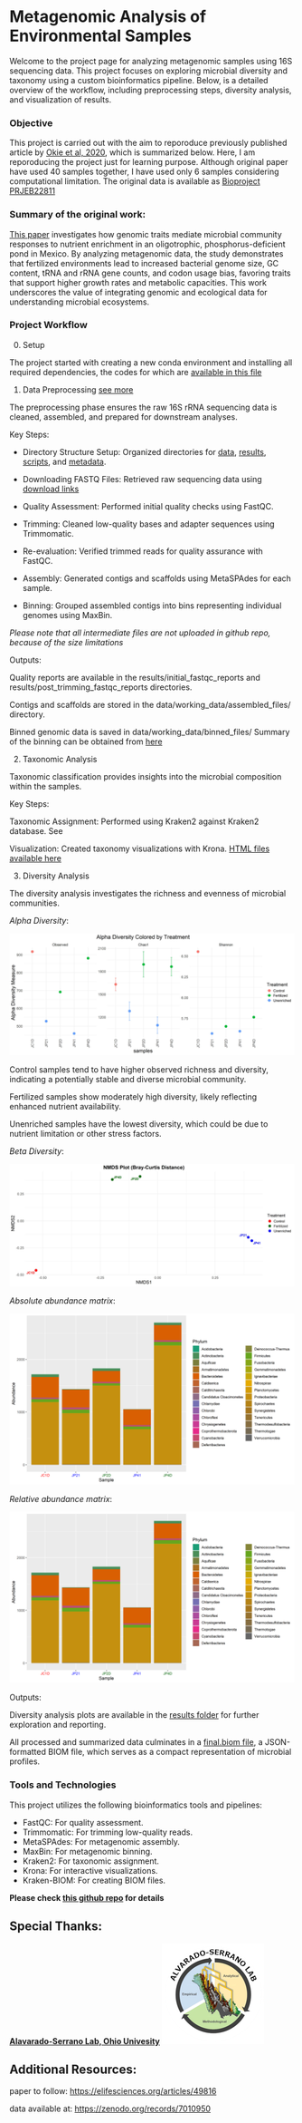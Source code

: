 # Metagenomic Analysis of Environmental Samples

Welcome to the project page for analyzing metagenomic samples using 16S sequencing data. This project focuses on exploring microbial diversity and taxonomy using a custom bioinformatics pipeline. Below, is a detailed overview of the workflow, including preprocessing steps, diversity analysis, and visualization of results.

### Objective

This project is carried out with the aim to reporoduce previously published article by [Okie et al, 2020](https://elifesciences.org/articles/49816), which is summarized below. Here, I am reporoducing the project just for learning purpose. Although original paper have used 40 samples together, I have used only 6 samples considering computational limitation. The original data is available as [Bioproject PRJEB22811​](https://www.ncbi.nlm.nih.gov/bioproject?Db=biosample&DbFrom=bioproject&Cmd=Link&LinkName=bioproject_biosample&LinkReadableName=BioSample&ordinalpos=1&IdsFromResult=420272)


### Summary of the original work:

[This paper](https://elifesciences.org/articles/49816) investigates how genomic traits mediate microbial community responses to nutrient enrichment in an oligotrophic, phosphorus-deficient pond in Mexico. By analyzing metagenomic data, the study demonstrates that fertilized environments lead to increased bacterial genome size, GC content, tRNA and rRNA gene counts, and codon usage bias, favoring traits that support higher growth rates and metabolic capacities. This work underscores the value of integrating genomic and ecological data for understanding microbial ecosystems.

### Project Workflow

0. Setup

The project started with creating a new conda environment and installing all required dependencies, the codes for which are [available in this file](scripts/setup.md)

1. Data Preprocessing [see more](scripts/data_preprocessing.md)

The preprocessing phase ensures the raw 16S rRNA sequencing data is cleaned, assembled, and prepared for downstream analyses.

Key Steps:

- Directory Structure Setup: Organized directories for [data](data/), [results](results/), [scripts](scripts/), and [metadata](metadata/).

- Downloading FASTQ Files: Retrieved raw sequencing data using [download links](data/wget_links.txt)

- Quality Assessment: Performed initial quality checks using FastQC.

- Trimming: Cleaned low-quality bases and adapter sequences using Trimmomatic.

- Re-evaluation: Verified trimmed reads for quality assurance with FastQC.

- Assembly: Generated contigs and scaffolds using MetaSPAdes for each sample.

- Binning: Grouped assembled contigs into bins representing individual genomes using MaxBin.

*Please note that all intermediate files are not uploaded in github repo, because of the size limitations*

Outputs:

Quality reports are available in the results/initial_fastqc_reports and results/post_trimming_fastqc_reports directories.

Contigs and scaffolds are stored in the data/working_data/assembled_files/ directory.

Binned genomic data is saved in data/working_data/binned_files/
Summary of the binning can be obtained from [here](results/summary_binning/)

2. Taxonomic Analysis

Taxonomic classification provides insights into the microbial composition within the samples.

Key Steps:

Taxonomic Assignment: Performed using Kraken2 against Kraken2 database. See 

Visualization: Created taxonomy visualizations with Krona. [HTML files available here](data/working_data/krona_files/)


3. Diversity Analysis

The diversity analysis investigates the richness and evenness of microbial communities.


*Alpha Diversity*:

![Alpha Diversity Plot](results/alpha_diversity_richness.jpg)

Control samples tend to have higher observed richness and diversity, indicating a potentially stable and diverse microbial community.

Fertilized samples show moderately high diversity, likely reflecting enhanced nutrient availability.

Unenriched samples have the lowest diversity, which could be due to nutrient limitation or other stress factors.

*Beta Diversity*:

![Beta Diversity Plot](results/nmds_plot.jpg)

*Absolute abundance matrix*:

![Absolute abundance matrix](results/absolute_plot.png)

*Relative abundance matrix*:

![Relative abundance matrix](results/relative_plot.png)


Outputs:

Diversity analysis plots are available in the [results folder](results/) for further exploration and reporting.


All processed and summarized data culminates in a [final.biom file](data/working_data/tx_files/final.biom), a JSON-formatted BIOM file, which serves as a compact representation of microbial profiles.


### Tools and Technologies

This project utilizes the following bioinformatics tools and pipelines:

- FastQC: For quality assessment.
- Trimmomatic: For trimming low-quality reads.
- MetaSPAdes: For metagenomic assembly.
- MaxBin: For metagenomic binning.
- Kraken2: For taxonomic assignment.
- Krona: For interactive visualizations.
- Kraken-BIOM: For creating BIOM files.


**Please check [this github repo](https://github.com/poudelmohit/env-metagenomics-analysis) for details**

## Special Thanks:

[**Alavarado-Serrano Lab, Ohio Univesity**](https://alvarado-s.weebly.com)
![Logo](https://github.com/poudelmohit/portfolio/blob/main/assets/lablogo-small.png)

## Additional Resources:
paper to follow: https://elifesciences.org/articles/49816

data available at: https://zenodo.org/records/7010950
